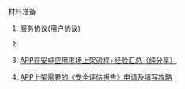 材料准备

1. 服务协议(用户协议)
2. 

1. [APP在安卓应用市场上架流程+经验汇总（纯分享）](https://www.jianshu.com/p/01431e3ce176)

2. [APP上架需要的《安全评估报告》申请及填写攻略](https://www.cnblogs.com/goloving/p/15238345.html)
